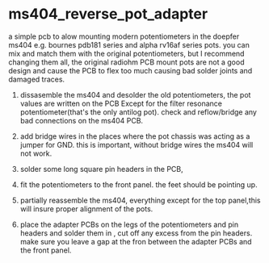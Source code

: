# ms404_reverse_pot_adapter
 a simple pcb to alow mounting modern potentiometers in the doepfer ms404 e.g. bournes pdb181 series and alpha rv16af series pots.
you can mix and match them with the original potentiometers, but I recommend changing them all, the original radiohm PCB mount pots are not a good design and cause the PCB to flex too much causing bad solder joints and damaged traces.


1. dissasemble the ms404 and desolder the old potentiometers, the pot values are written on the PCB Except for the filter resonance potentiometer(that's the only antilog pot). check and reflow/bridge any bad connections on the ms404 PCB.

2. add bridge wires in the places where the pot chassis was acting as a jumper for GND. this is important, without bridge wires the ms404 will not work.

3. solder some long square pin headers in the PCB, 

4. fit the potentiometers to the front panel. the feet should be pointing up.

5. partially reassemble the ms404, everything except for the top panel,this will insure proper alignment of the pots.

6. place the adapter PCBs on the legs of the potentiometers and pin headers and solder them in , cut off any excess from the pin headers. make sure you leave a gap at the fron between the adapter PCBs and the front panel.

